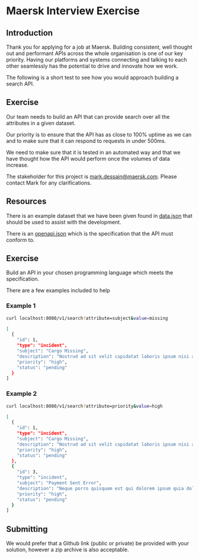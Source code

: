 
# Maersk Interview Exercise

## Introduction
Thank you for applying for a job at Maersk. Building consistent, well thought out and performant APIs across the whole organisation is one of our key priority. Having our platforms and systems connecting and talking to each other seamlessly has the potential to drive and innovate how we work.

The following is a short test to see how you would approach building a search API.

## Exercise
Our team needs to build an API that can provide search over all the attributes in a given dataset.

Our priority is to ensure that the API has as close to 100% uptime as we can and to make sure that it can respond to requests in under 500ms.

We need to make sure that it is tested in an automated way and that we have thought how the API would perform once the volumes of data increase.

The stakeholder for this project is mark.dessain@maersk.com. Please contact Mark for any clarifications.

## Resources
There is an example dataset that we have been given found in [data.json](./data.json) that should be used to assist with the development.

There is an [openapi.json](./openapi.json) which is the specification that the API must conform to.

## Exercise
Build an API in your chosen programming language which meets the specification.

There are a few examples included to help

### Example 1
```bash
curl localhost:8080/v1/search?attribute=subject&value=missing
```

```bash
[
  {
    "id": 1,
    "type": "incident",
    "subject": "Cargo Missing",
    "description": "Nostrud ad sit velit cupidatat laboris ipsum nisi amet laboris ex exercitation amet et proident. Ipsum fugiat aute dolore tempor nostrud velit ipsum.",
    "priority": "high",
    "status": "pending"
  }
]
```

### Example 2
```bash
curl localhost:8080/v1/search?attribute=priority&value=high
```

```bash
[
  {
    "id": 1,
    "type": "incident",
    "subject": "Cargo Missing",
    "description": "Nostrud ad sit velit cupidatat laboris ipsum nisi amet laboris ex exercitation amet et proident. Ipsum fugiat aute dolore tempor nostrud velit ipsum.",
    "priority": "high",
    "status": "pending"
  },
  {
    "id": 3,
    "type": "incident",
    "subject": "Payment Sent Error",
    "description": "Neque porro quisquam est qui dolorem ipsum quia dolor sit amet, consectetur, adipisci velit",
    "priority": "high",
    "status": "pending"
  }
]

```

## Submitting
We would prefer that a Github link (public or private) be provided with your solution, however a zip archive is also acceptable.
